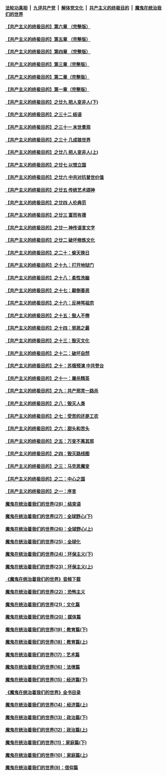 

####  [法轮功真相](../../../../basic/blob/master/README.md?t=06200631) &nbsp;|&nbsp; [九评共产党](../../../../9ping.md/blob/master/README.md?t=06200631) &nbsp;|&nbsp; [解体党文化](../../../../jtdwh.md/blob/master/README.md?t=06200631)  &nbsp;|&nbsp; [共产主义的终极目的](../../../../gczydzjmd.md/blob/master/README.md?t=06200631) &nbsp;|&nbsp; [魔鬼在统治我们的世界](../../../../mgztzwmdsj.md/blob/master/README.md?t=06200631) 

#### [【共产主义的终极目的】第六章 （完整版）](../pages/nsc422/n11428913.md?t=06200631) 

#### [【共产主义的终极目的】第五章 （完整版）](../pages/nsc422/n11428912.md?t=06200631) 

#### [【共产主义的终极目的】第四章 （完整版）](../pages/nsc422/n11428907.md?t=06200631) 

#### [【共产主义的终极目的】第三章（完整版）](../pages/nsc422/n11428848.md?t=06200631) 

#### [【共产主义的终极目的】第二章（完整版）](../pages/nsc422/n11428831.md?t=06200631) 

#### [【共产主义的终极目的】第一章（完整版）](../pages/nsc422/n11417651.md?t=06200631) 

#### [【共产主义的终极目的】之廿九 把人变非人(下)](../pages/nsc422/n11344140.md?t=06200631) 

#### [【共产主义的终极目的】之三十二 结语](../pages/nsc422/n11360535.md?t=06200631) 

#### [【共产主义的终极目的】之三十一 末世景观](../pages/nsc422/n11351129.md?t=06200631) 

#### [【共产主义的终极目的】之三十 几成狼世界](../pages/nsc422/n11348280.md?t=06200631) 

#### [【共产主义的终极目的】之廿八 把人变非人(上)](../pages/nsc422/n11340492.md?t=06200631) 

#### [【共产主义的终极目的】之廿七 以恨立国](../pages/nsc422/n11336944.md?t=06200631) 

#### [【共产主义的终极目的】之廿六 中共对抗普世价值](../pages/nsc422/n11324785.md?t=06200631) 

#### [【共产主义的终极目的】之廿五 传统艺术颂神](../pages/nsc422/n11296396.md?t=06200631) 

#### [【共产主义的终极目的】之廿四 人伦典范](../pages/nsc422/n11296397.md?t=06200631) 

#### [【共产主义的终极目的】之廿三 富而有德](../pages/nsc422/n11283598.md?t=06200631) 

#### [【共产主义的终极目的】之廿一 神传语言文字](../pages/nsc422/n11263265.md?t=06200631) 

#### [【共产主义的终极目的】之廿二 破坏修炼文化](../pages/nsc422/n11245728.md?t=06200631) 

#### [【共产主义的终极目的】之二十：偷天换日](../pages/nsc422/n11238846.md?t=06200631) 

#### [【共产主义的终极目的】之十九：打开地狱门](../pages/nsc422/n11206376.md?t=06200631) 

#### [【共产主义的终极目的】之十八：柔性洗脑](../pages/nsc422/n11199994.md?t=06200631) 

#### [【共产主义的终极目的】之十七：颠倒善恶](../pages/nsc422/n11179782.md?t=06200631) 

#### [【共产主义的终极目的】之十六：反神骂祖宗](../pages/nsc422/n11166798.md?t=06200631) 

#### [【共产主义的终极目的】之十五：毁人不倦](../pages/nsc422/n11166792.md?t=06200631) 

#### [【共产主义的终极目的】之十四：邪恶之最](../pages/nsc422/n11150249.md?t=06200631) 

#### [【共产主义的终极目的】之十三：毁灭文化](../pages/nsc422/n11135227.md?t=06200631) 

#### [【共产主义的终极目的】之十二：破坏自然](../pages/nsc422/n11135214.md?t=06200631) 

#### [【共产主义的终极目的】之十：苏俄预演 中共登台](../pages/nsc422/n11118424.md?t=06200631) 

#### [【共产主义的终极目的】之十一：屠杀精英](../pages/nsc422/n11118442.md?t=06200631) 

#### [【共产主义的终极目的】之九：共产邪灵一路杀](../pages/nsc422/n11114139.md?t=06200631) 

#### [【共产主义的终极目的】之八：毁灭人类](../pages/nsc422/n11108503.md?t=06200631) 

#### [【共产主义的终极目的】之七：受苦的还是工农](../pages/nsc422/n11101809.md?t=06200631) 

#### [【共产主义的终极目的】之六：甜头和苦头](../pages/nsc422/n11096971.md?t=06200631) 

#### [【共产主义的终极目的】之五：万变不离其邪](../pages/nsc422/n11091285.md?t=06200631) 

#### [【共产主义的终极目的】之四：毁灭路线图](../pages/nsc422/n11086284.md?t=06200631) 

#### [【共产主义的终极目的】之三：马克思魔变](../pages/nsc422/n11061941.md?t=06200631) 

#### [【共产主义的终极目的】之二：中心之国](../pages/nsc422/n11047728.md?t=06200631) 

#### [【共产主义的终极目的】之一：序言](../pages/nsc422/n11086077.md?t=06200631) 

#### [魔鬼在统治着我们的世界(28)：结束语](../pages/nsc422/n10936246.md?t=06200631) 

#### [魔鬼在统治着我们的世界(27)：全球野心(下)](../pages/nsc422/n10928319.md?t=06200631) 

#### [魔鬼在统治着我们的世界(26)：全球野心(上)](../pages/nsc422/n10900318.md?t=06200631) 

#### [魔鬼在统治着我们的世界(25)：全球化](../pages/nsc422/n10788205.md?t=06200631) 

#### [魔鬼在统治着我们的世界(24)：环保主义(下)](../pages/nsc422/n10695307.md?t=06200631) 

#### [魔鬼在统治着我们的世界(23)：环保主义(上)](../pages/nsc422/n10688613.md?t=06200631) 

#### [《魔鬼在统治着我们的世界》音频下载](../pages/nsc422/n10635553.md?t=06200631) 

#### [魔鬼在统治着我们的世界(22)：恐怖主义](../pages/nsc422/n10614727.md?t=06200631) 

#### [魔鬼在统治着我们的世界(21)：文化篇](../pages/nsc422/n10597706.md?t=06200631) 

#### [魔鬼在统治着我们的世界(20)：媒体篇](../pages/nsc422/n10586579.md?t=06200631) 

#### [魔鬼在统治着我们的世界(19)：教育篇(下)](../pages/nsc422/n10564808.md?t=06200631) 

#### [魔鬼在统治着我们的世界(18)：教育篇(上)](../pages/nsc422/n10526970.md?t=06200631) 

#### [魔鬼在统治着我们的世界(17)：艺术篇](../pages/nsc422/n10499093.md?t=06200631) 

#### [魔鬼在统治着我们的世界(16)：法律篇](../pages/nsc422/n10485969.md?t=06200631) 

#### [魔鬼在统治着我们的世界(15)：经济篇(下)](../pages/nsc422/n10469975.md?t=06200631) 

#### [《魔鬼在统治着我们的世界》全书目录](../pages/nsc422/n10464261.md?t=06200631) 

#### [魔鬼在统治着我们的世界(14)：经济篇(上)](../pages/nsc422/n10457370.md?t=06200631) 

#### [魔鬼在统治着我们的世界(13)：政治篇(下)](../pages/nsc422/n10448270.md?t=06200631) 

#### [魔鬼在统治着我们的世界(12)：政治篇(上)](../pages/nsc422/n10444576.md?t=06200631) 

#### [魔鬼在统治着我们的世界(11)：家庭篇(下)](../pages/nsc422/n10440961.md?t=06200631) 

#### [魔鬼在统治着我们的世界(10)：家庭篇(上)](../pages/nsc422/n10435448.md?t=06200631) 

#### [魔鬼在统治着我们的世界(9)：信仰篇](../pages/nsc422/n10432159.md?t=06200631) 

